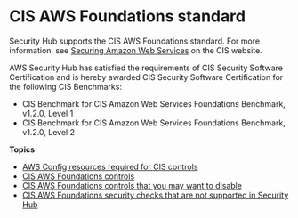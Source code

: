 # CIS AWS Foundations standard<a name="securityhub-standards-cis"></a>

Security Hub supports the CIS AWS Foundations standard\. For more information, see [Securing Amazon Web Services](https://www.cisecurity.org/benchmark/amazon_web_services/) on the CIS website\.

AWS Security Hub has satisfied the requirements of CIS Security Software Certification and is hereby awarded CIS Security Software Certification for the following CIS Benchmarks:
+ CIS Benchmark for CIS Amazon Web Services Foundations Benchmark, v1\.2\.0, Level 1
+ CIS Benchmark for CIS Amazon Web Services Foundations Benchmark, v1\.2\.0, Level 2

**Topics**
+ [AWS Config resources required for CIS controls](securityhub-standards-cis-config-resources.md)
+ [CIS AWS Foundations controls](securityhub-cis-controls.md)
+ [CIS AWS Foundations controls that you may want to disable](securityhub-standards-cis-to-disable.md)
+ [CIS AWS Foundations security checks that are not supported in Security Hub](securityhub-standards-cis-checks-not-supported.md)
